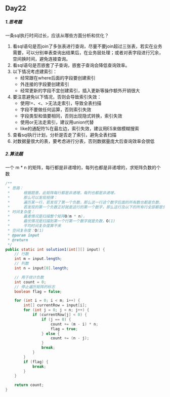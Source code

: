 ## Day22

##### 1.思考题

一条sql执行时间过长，应该从哪些方面分析和优化？

1. 看sql语句是否join了多张表进行查询，尽量不要join超过三张表，若实在业务需要，可以分别单表查询出结果后，在业务层处理；或者对表字段进行冗余，空间换时间，避免连接查询。
2. 看sql语句是否嵌套了子查询，嵌套子查询会降低查询效率。
3. 以下情况考虑建索引：
   - 经常跟在where后面的字段要创建索引
   - 外连接的字段要创建索引
   - 经常更新的字段不宜创建索引，插入更新等操作额外开销很大
4. 要注意避免以下情况，否则会导致索引失效：
   - 使用!=、<、>无法走索引，导致全表扫描
   - 字段不要做任何运算，否则索引失效
   - 字段类型和值要相同，否则出现隐式转换，索引失效
   - 使用or无法走索引，建议用union代替
   - like的通配符%在最左边，索引失效，建议用ES来做模糊搜索
5. 查看sql执行计划，分析是否走了索引，避免全表扫描
6. 对数据量很大的表，要考虑进行分表，否则数据量庞大后查询效率会很低

##### 2.算法题

一个 m * n 的矩阵，每行都是非递增的，每列也都是非递增的，求矩阵负数的个数

```java
/**
 * 思路：
 *      根据题意，此矩阵每行都是非递增，每列也都是非递增，
 *      那么可以发现规律：
 *      遍历某一行，若发现了第一个负数，那么这一行这个数字后面的所有数也都是负数，
 *      若发现的第一个负数正好就是这行的第一个数字，那么这行及以下的所有行全部都是负数
 * 时间复杂度：
 *      最差情况是扫描整个矩阵O(m * n)，
 *      最优情况是扫描到第一个行第一个数字就是负数，O(1)
 *      平均时间复杂度算不来
 * 空间复杂度：O(1)
 * @param input
 * @return
 */
public static int solution1(int[][] input) {
    // 行数
    int m = input.length;
    // 列数
    int n = input[0].length;

    // 用于统计负数
    int count = 0;
    // 停止遍历矩阵的标志
    boolean flag = false;

    for (int i = 0; i < m; i++) {
        int[] currentRow = input[i];
        for (int j = 0; j < n; j++) {
            if (currentRow[j] < 0) {
                if (j == 0) {
                    count += (m - i) * n;
                    flag = true;
                } else {
                    count += (n - j);
                }
                break;
            }
        }
        if (flag) {
            break;
        }
    }

    return count;
}
```



 	

